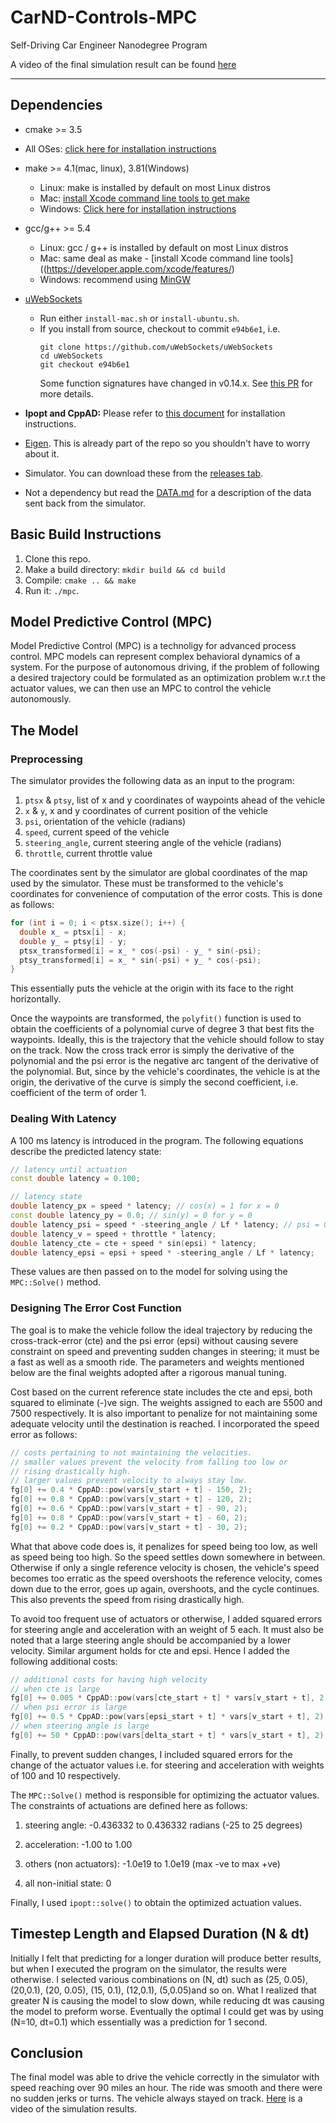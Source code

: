 # CarND-Controls-MPC
Self-Driving Car Engineer Nanodegree Program

A video of the final simulation result can be found [here](https://github.com/uniquetrij/CarND-T2-P5-MPC/blob/master/result.mp4)

---

## Dependencies

* cmake >= 3.5
 * All OSes: [click here for installation instructions](https://cmake.org/install/)
* make >= 4.1(mac, linux), 3.81(Windows)
  * Linux: make is installed by default on most Linux distros
  * Mac: [install Xcode command line tools to get make](https://developer.apple.com/xcode/features/)
  * Windows: [Click here for installation instructions](http://gnuwin32.sourceforge.net/packages/make.htm)
* gcc/g++ >= 5.4
  * Linux: gcc / g++ is installed by default on most Linux distros
  * Mac: same deal as make - [install Xcode command line tools]((https://developer.apple.com/xcode/features/)
  * Windows: recommend using [MinGW](http://www.mingw.org/)
* [uWebSockets](https://github.com/uWebSockets/uWebSockets)
  * Run either `install-mac.sh` or `install-ubuntu.sh`.
  * If you install from source, checkout to commit `e94b6e1`, i.e.
    ```
    git clone https://github.com/uWebSockets/uWebSockets
    cd uWebSockets
    git checkout e94b6e1
    ```
    Some function signatures have changed in v0.14.x. See [this PR](https://github.com/udacity/CarND-MPC-Project/pull/3) for more details.

* **Ipopt and CppAD:** Please refer to [this document](https://github.com/udacity/CarND-MPC-Project/blob/master/install_Ipopt_CppAD.md) for installation instructions.
* [Eigen](http://eigen.tuxfamily.org/index.php?title=Main_Page). This is already part of the repo so you shouldn't have to worry about it.
* Simulator. You can download these from the [releases tab](https://github.com/udacity/self-driving-car-sim/releases).
* Not a dependency but read the [DATA.md](./DATA.md) for a description of the data sent back from the simulator.


## Basic Build Instructions

1. Clone this repo.
2. Make a build directory: `mkdir build && cd build`
3. Compile: `cmake .. && make`
4. Run it: `./mpc`.

## Model Predictive Control (MPC)

Model Predictive Control (MPC) is a technoligy for advanced process control. MPC models can represent complex behavioral dynamics of a system. For the purpose of autonomous driving, if the problem of following a desired trajectory could be formulated as an optimization problem w.r.t the actuator values, we can then use an MPC to control the vehicle autonomously.

## The Model

### Preprocessing

The simulator provides the following data as an input to the program:
1. `ptsx` & `ptsy`, list of x and y coordinates of waypoints ahead of the vehicle
2. `x` & `y`, x and y coordinates of current position of the vehicle
3. `psi`, orientation of the vehicle (radians)
4. `speed`, current speed of the vehicle
5. `steering_angle`, current steering angle of the vehicle (radians)
6. `throttle`, current throttle value

The coordinates sent by the simulator are global coordinates of the map used by the simulator. These must be transformed to the vehicle's coordinates for convenience of computation of the error costs. This is done as follows:

```c++
for (int i = 0; i < ptsx.size(); i++) {
  double x_ = ptsx[i] - x;
  double y_ = ptsy[i] - y;
  ptsx_transformed[i] = x_ * cos(-psi) - y_ * sin(-psi);
  ptsy_transformed[i] = x_ * sin(-psi) + y_ * cos(-psi);
}
```
This essentially puts the vehicle at the origin with its face to the right horizontally.

Once the waypoints are transformed, the `polyfit()` function is used to obtain the coefficients of a polynomial curve of degree 3 that best fits the waypoints. Ideally, this is the trajectory that the vehicle should follow to stay on the track. Now the cross track error is simply the derivative of the polynomial and the psi error is the negative arc tangent of the derivative of the polynomial. But, since by the vehicle's coordinates, the vehicle is at the origin, the derivative of the curve is simply the second coefficient, i.e. coefficient of the term of order 1.

### Dealing With Latency 

A 100 ms latency is introduced in the program. The following equations describe the predicted latency state:

```c++
// latency until actuation
const double latency = 0.100;

// latency state
double latency_px = speed * latency; // cos(x) = 1 for x = 0
const double latency_py = 0.0; // sin(y) = 0 for y = 0
double latency_psi = speed * -steering_angle / Lf * latency; // psi = 0
double latency_v = speed + throttle * latency;
double latency_cte = cte + speed * sin(epsi) * latency;
double latency_epsi = epsi + speed * -steering_angle / Lf * latency;

```

These values are then passed on to the model for solving using the `MPC::Solve()` method.

### Designing The Error Cost Function

The goal is to make the vehicle follow the ideal trajectory by reducing the cross-track-error (cte) and the psi error (epsi) without causing severe constraint on speed and preventing sudden changes in steering; it must be a fast as well as a smooth ride. The parameters and weights mentioned below are the final weights adopted after a rigorous manual tuning.

Cost based on the current reference state includes the cte and epsi, both squared to eliminate (-)ve sign. The weights assigned to each are 5500 and 7500 respectively. It is also important to penalize for not maintaining some adequate velocity until the destination is reached. I incorporated the speed error as follows:

```c++
// costs pertaining to not maintaining the velocities.
// smaller values prevent the velocity from falling too low or 
// rising drastically high.
// larger values prevent velocity to always stay low.
fg[0] += 0.4 * CppAD::pow(vars[v_start + t] - 150, 2);
fg[0] += 0.8 * CppAD::pow(vars[v_start + t] - 120, 2);
fg[0] += 0.6 * CppAD::pow(vars[v_start + t] - 90, 2);
fg[0] += 0.8 * CppAD::pow(vars[v_start + t] - 60, 2);
fg[0] += 0.2 * CppAD::pow(vars[v_start + t] - 30, 2);
```
What that above code does is, it penalizes for speed being too low, as well as speed being too high. So the speed settles down somewhere in between. Otherwise if only a single reference velocity is chosen, the vehicle's speed becomes too erratic as the speed overshoots the reference velocity, comes down due to the error, goes up again, overshoots, and the cycle continues. This also prevents the speed from rising drastically high.

To avoid too frequent use of actuators or otherwise, I added squared errors for steering angle and acceleration with an weight of 5 each. It must also be noted that a large steering angle should be accompanied by a lower velocity. Similar argument holds for cte and epsi. Hence I added the following additional costs:

```c++
// additional costs for having high velocity
// when cte is large
fg[0] += 0.005 * CppAD::pow(vars[cte_start + t] * vars[v_start + t], 2);
// when psi error is large
fg[0] += 0.5 * CppAD::pow(vars[epsi_start + t] * vars[v_start + t], 2);
// when steering angle is large
fg[0] += 50 * CppAD::pow(vars[delta_start + t] * vars[v_start + t], 2);

```

Finally, to prevent sudden changes, I included squared errors for the change of the actuator values i.e. for steering and acceleration with weights of 100 and 10 respectively.

The `MPC::Solve()` method is responsible for optimizing the actuator values. The constraints of actuations are defined here as follows:

1. steering angle:  -0.436332 to 0.436332 radians (-25 to 25 degrees)

2. acceleration: -1.00 to 1.00

3. others (non actuators): -1.0e19 to 1.0e19 (max -ve to max +ve)

4. all non-initial state: 0

Finally, I used `ipopt::solve()` to obtain the optimized actuation values.

## Timestep Length and Elapsed Duration (N & dt)

Initially I felt that predicting for a longer duration will produce better results, but when I executed the program on the simulator, the results were otherwise. I selected various combinations on (N, dt) such as (25, 0.05), (20,0.1), (20, 0.05), (15, 0.1), (12,0.1), (5,0.05)and so on. What I realized that greater N is causing the model to slow down, while reducing dt was causing the model to preform worse. Eventually the optimal I could get was by using (N=10, dt=0.1) which essentially was a prediction for 1 second.

## Conclusion

The final model was able to drive the vehicle correctly in the simulator with speed reaching over 90 miles an hour. The ride was smooth and there were no sudden jerks or turns. The vehicle always stayed on track. [Here](https://github.com/uniquetrij/CarND-T2-P5-MPC/blob/master/result.mp4) is a video of the simulation results.








